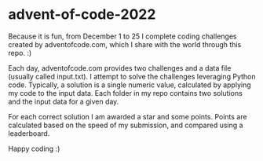 # advent-of-code-2022
Because it is fun, from December 1 to 25 I complete coding challenges created by adventofcode.com, which I share with the world through this repo. :) 

Each day, adventofcode.com provides two challenges and a data file (usually called input.txt). 
I attempt to solve the challenges leveraging Python code. 
Typically, a solution is a single numeric value, calculated by applying my code to the input data.
Each folder in my repo contains two solutions and the input data for a given day.

For each correct solution I am awarded a star and some points. Points are calculated based on the speed of my submission, and compared using a leaderboard.

Happy coding :)
